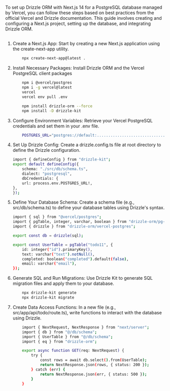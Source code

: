 To set up Drizzle ORM with Next.js 14 for a PostgreSQL database managed by Vercel, you can follow these steps based on best practices from the official Vercel and Drizzle documentation. This guide involves creating and configuring a Next.js project, setting up the database, and integrating Drizzle ORM.

##

1.  Create a Next.js App: Start by creating a new Next.js application using the create-next-app utility.

    ```bash
        npx create-next-app@latest .
    ```

2.  Install Necessary Packages: Install Drizzle ORM and the Vercel PostgreSQL client packages

    ```bash
        npm i @vercel/postgres
        npm i -g vercel@latest
        vercel
        vercel env pull .env

        npm install drizzle-orm --force
        npm install -D drizzle-kit
    ```

3.  Configure Environment Variables: Retrieve your Vercel PostgreSQL credentials and set them in your .env file.

    ```bash
        POSTGRES_URL="postgres://default:............................................sslmode=require"
    ```

4.  Set Up Drizzle Config: Create a drizzle.config.ts file at root directory to define the Drizzle configuration.

    ```bash
    import { defineConfig } from "drizzle-kit";
    export default defineConfig({
        schema: "./src/db/schema.ts",
        dialect: "postgresql",
        dbCredentials: {
        url: process.env.POSTGRES_URL!,
    },
    });
    ```

5.  Define Your Database Schema: Create a schema file (e.g., src/db/schema.ts) to define your database tables using Drizzle's syntax.

    ```bash
    import { sql } from "@vercel/postgres";
    import { pgTable, integer, varchar, boolean } from "drizzle-orm/pg-core";
    import { drizzle } from "drizzle-orm/vercel-postgres";

    export const db = drizzle(sql);

    export const UserTable = pgTable("todo11", {
        id: integer("id").primaryKey(),
        text: varchar("text").notNull(),
        completed: boolean("completed").default(false),
        email: varchar("email"),
    });
    ```

6.  Generate SQL and Run Migrations: Use Drizzle Kit to generate SQL migration files and apply them to your database.

    ```bash
        npx drizzle-kit generate
        npx drizzle-kit migrate
    ```

7.  Create Data Access Functions: In a new file (e.g., src/app/api/todo/route.ts), write functions to interact with the database using Drizzle.

    ```bash
        import { NextRequest, NextResponse } from "next/server";
        import { db } from "@/db/schema";
        import { UserTable } from "@/db/schema";
        import { eq } from "drizzle-orm";

        export async function GET(req: NextRequest) {
            try {
                const rows = await db.select().from(UserTable);
                return NextResponse.json(rows, { status: 200 });
            } catch (err) {
                return NextResponse.json(err, { status: 500 });
            }
        }
    ```
